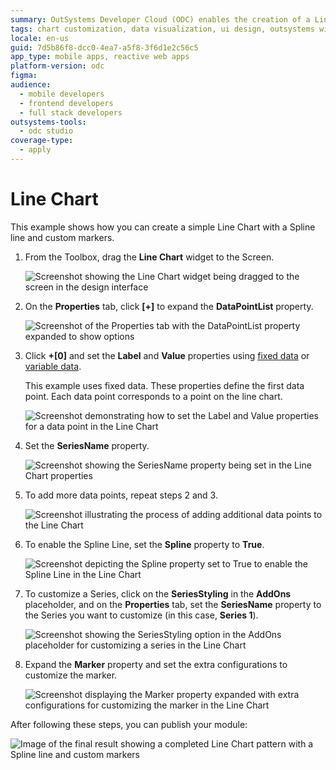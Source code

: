 ```yaml
---
summary: OutSystems Developer Cloud (ODC) enables the creation of a Line Chart with a Spline line and custom markers.
tags: chart customization, data visualization, ui design, outsystems widgets, graphical representations
locale: en-us
guid: 7d5b86f8-dcc0-4ea7-a5f8-3f6d1e2c56c5
app_type: mobile apps, reactive web apps
platform-version: odc
figma:
audience:
  - mobile developers
  - frontend developers
  - full stack developers
outsystems-tools:
  - odc studio
coverage-type:
  - apply
---
```


# Line Chart

This example shows how you can create a simple Line Chart with a Spline line and custom markers. 

1. From the Toolbox, drag the **Line Chart** widget to the Screen.

    ![Screenshot showing the Line Chart widget being dragged to the screen in the design interface](images/chartline-drag-ss.png "Dragging the Line Chart Widget")

1. On the **Properties** tab, click **[+]** to expand the **DataPointList** property.

    ![Screenshot of the Properties tab with the DataPointList property expanded to show options](images/chartline-expand-ss.png "Expanding the Data Point List Property")

1. Click **+[0]** and set the **Label** and **Value** properties using [fixed data](data.md#populate-your-chart-with-fixed-data) or [variable data](data.md#populate-your-chart-with-variable-data).

    This example uses fixed data. These properties define the first data point. Each data point corresponds to a point on the line chart. 

    ![Screenshot demonstrating how to set the Label and Value properties for a data point in the Line Chart](images/chartline-datapoint-ss.png "Setting a Data Point")

1. Set the **SeriesName** property.

    ![Screenshot showing the SeriesName property being set in the Line Chart properties](images/chart-seriesname-ss.png "Setting the Series Name")

1. To add more data points, repeat steps 2 and 3.

    ![Screenshot illustrating the process of adding additional data points to the Line Chart](images/chartline-extradatapoints-ss.png "Adding More Data Points")

1. To enable the Spline Line, set the **Spline** property to **True**.

    ![Screenshot depicting the Spline property set to True to enable the Spline Line in the Line Chart](images/chartline-spline-ss.png "Enabling the Spline Line")

1. To customize a Series, click on the **SeriesStyling** in the **AddOns** placeholder, and on the **Properties** tab, set the **SeriesName** property to the Series you want to customize (in this case, **Series 1**).

    ![Screenshot showing the SeriesStyling option in the AddOns placeholder for customizing a series in the Line Chart](images/chartline-addon-ss.png "Customizing a Series")

1. Expand the **Marker** property and set the extra configurations to customize the marker.

    ![Screenshot displaying the Marker property expanded with extra configurations for customizing the marker in the Line Chart](images/chartline-marker-ss.png "Setting Marker Properties")

After following these steps, you can publish your module:

![Image of the final result showing a completed Line Chart pattern with a Spline line and custom markers](images/chartline-result.png "Final Line Chart Pattern Result")

